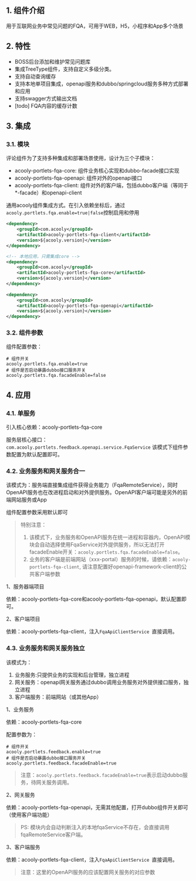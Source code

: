 <!-- title: 常见问题组件 -->
<!-- type: portlets -->
<!-- author: zhangpu -->
<!-- date: 2020-02-18 -->
## 1. 组件介绍
用于互联网业务中常见问题的FQA，可用于WEB，H5，小程序和App多个场景

## 2. 特性

* BOSS后台添加和维护常见问题库
* 集成TreeType组件，支持自定义多级分类。
* 支持自动查询缓存
* 支持本地单项目集成，openapi服务和dubbo/springcloud服务多种方式部署和应用
* 支持swagger方式输出文档
* [todo] FQA内容的缓存计数

## 3. 集成

### 3.1. 模块

评论组件为了支持多种集成和部署场景使用，设计为三个子模块：

* acooly-portlets-fqa-core: 组件业务核心实现和dubbo-facade接口实现
* acooly-portlets-fqa-openapi: 组件对外的openapi接口
* acooly-portlets-fqa-client: 组件对外的客户端，包括dubbo客户端（等同于*-facade）和openapi-client

通用acooly组件集成方式。在引入依赖坐标后，通过 `acooly.portlets.fqa.enable=true|false`控制启用和停用

```xml
<dependency>
    <groupId>com.acooly</groupId>
    <artifactId>acooly-portlets-fqa-client</artifactId>
    <version>${acooly.version}</version>
</dependency>

<!-- 本地应用，只需集成core -->
<dependency>
    <groupId>com.acooly</groupId>
    <artifactId>acooly-portlets-fqa-core</artifactId>
    <version>${acooly.version}</version>
</dependency>
	
<dependency>
    <groupId>com.acooly</groupId>
    <artifactId>acooly-portlets-fqa-openapi</artifactId>
    <version>${acooly.version}</version>
</dependency>
```

### 3.2. 组件参数

组件配置参数：

```
# 组件开关
acooly.portlets.fqa.enable=true
# 组件是否启动暴露dubbo接口服务开关
acooly.portlets.fqa.facadeEnable=false

```


## 4. 应用

### 4.1. 单服务

引入核心依赖：acooly-portlets-fqa-core

服务层核心接口：`com.acooly.portlets.feedback.openapi.service.FqaService`
该模式下组件参数配置为默认配置即可。

### 4.2. 业务服务和网关服务合一

该模式为：服务端直接集成组件获得业务能力（FqaRemoteService），同时OpenAPI服务也在改进程启动和对外提供服务。OpenAPI客户端可能是另外的前端网站服务或App

组件配置参数采用默认即可

>特别注意：
>
>1. 该模式下，业务服务和OpenAPI服务在统一进程和容器内，OpenAPI模块会自动选择使用FqaService对外提供服务，所以无法打开facadeEnable开关：`acooly.portlets.fqa.facadeEnable=false`。
>2. 业务的客户端是前端网站（xxx-portal）服务的时候，请依赖：`acooly-portlets-fqa-client`, 请注意配置好openapi-framework-client的公共客户端参数

1、服务器端项目

依赖：acooly-portlets-fqa-core和acooly-portlets-fqa-openapi，默认配置即可。

2、客户端项目

依赖：acooly-portlets-fqa-client，注入`FqaApiClientService `直接调用。

### 4.3. 业务服务和网关服务独立

该模式为：

1. 业务服务:只提供业务的实现和后台管理，独立进程
2. 网关服务：openapi网关服务通过dubbo调用业务服务对外提供接口服务，独立进程
3. 客户端服务：前端网站（或其他App）

1、业务服务

依赖：acooly-portlets-fqa-core

配置参数为：

```
# 组件开关
acooly.portlets.feedback.enable=true
# 组件是否启动暴露dubbo接口服务开关
acooly.portlets.feedback.facadeEnable=true
```
>注意：`acooly.portlets.feedback.facadeEnable=true`表示启动dubbo服务，待网关服务调用。

2、网关服务

依赖：acooly-portlets-fqa-openapi，无需其他配置，打开dubbo组件开关即可（使用客户端功能）
>PS: 模块内会自动判断注入的本地fqaService不存在，会直接调用fqaRemoteService客户端。

3、客户端服务

依赖：acooly-portlets-fqa-client，注入`FqaApiClientService `直接调用。

>注意：这里的OpenAPI服务的应该配置网关服务的对应参数
